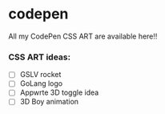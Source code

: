 # codepen
All my CodePen CSS ART are available here!!


### CSS ART ideas:

- [ ] GSLV rocket
- [ ] GoLang logo
- [ ] Appwrte 3D toggle idea
- [ ] 3D Boy animation
